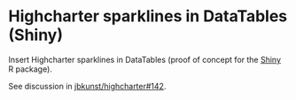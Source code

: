 # Highcharter sparklines in DataTables (Shiny)
Insert Highcharter sparklines in DataTables (proof of concept for the [Shiny](http://shiny.rstudio.com) R package).

See discussion in [jbkunst/highcharter#142](https://github.com/jbkunst/highcharter/issues/142).
